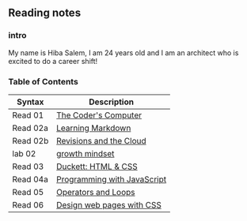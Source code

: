 ## Reading notes 

### intro 
My name is Hiba Salem, I am 24 years old and I am an architect who is excited to do a career shift!

### Table of Contents
| Syntax            | Description                                      |
| --------------    |----------------------------------------          |
| Read 01           | [The Coder's Computer](read01.md)                |
| Read 02a          | [Learning Markdown](read02a.md)                  |
| Read 02b          | [Revisions and the Cloud](read02.md)             |
| lab 02            | [growth mindset](lab02.md)                       |
| Read 03           | [Duckett: HTML & CSS](read03.md)                 |
| Read 04a          | [Programming with JavaScript](read04a.md)        |
| Read 05           | [Operators and Loops](read05.md)                 |
| Read 06           | [Design web pages with CSS](read06.md)           |
